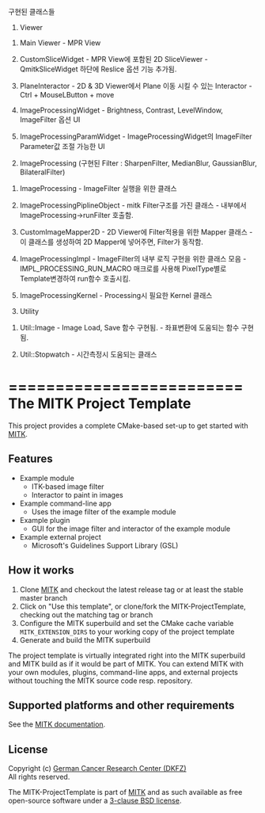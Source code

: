 구현된 클래스들

1. Viewer

  1) Main Viewer 
    - MPR View

  2) CustomSliceWidget 
    - MPR View에 포함된 2D SliceViewer
    - QmitkSliceWidget 하단에 Reslice 옵션 기능 추가됨.

  3) PlaneInteractor
    - 2D & 3D Viewer에서 Plane 이동 시킬 수 있는 Interactor
    - Ctrl + MouseLButton + move

  4) ImageProcessingWidget
    - Brightness, Contrast, LevelWindow, ImageFilter 옵션 UI

  5) ImageProcessingParamWidget
    - ImageProcessingWidget의 ImageFilter Parameter값 조절 가능한 UI


2. ImageProcessing (구현된 Filter : SharpenFilter, MedianBlur, GaussianBlur, BilateralFilter)

  1) ImageProcessing
    - ImageFilter 실행을 위한 클래스

  2) ImageProcessingPiplineObject
    - mitk Filter구조를 가진 클래스
    - 내부에서 ImageProcessing->runFilter 호출함.

  3) CustomImageMapper2D
    - 2D Viewer에 Filter적용을 위한 Mapper 클래스
    - 이 클래스를 생성하여 2D Mapper에 넣어주면, Filter가 동작함.
   
  4) ImageProcessingImpl
    - ImageFilter의 내부 로직 구현을 위한 클래스 모음
    - IMPL_PROCESSING_RUN_MACRO 매크로를 사용해 PixelType별로 Template변경하여 run함수 호출시킴.

  5) ImageProcessingKernel
    - Processing시 필요한 Kernel 클래스


3. Utility

  1) Util::Image
    - Image Load, Save 함수 구현됨.
    - 좌표변환에 도움되는 함수 구현됨.

  2)  Util::Stopwatch
    - 시간측정시 도움되는 클래스







=========================
The MITK Project Template
=========================

This project provides a complete CMake-based set-up to get started with [MITK](https://github.com/MITK/MITK).

Features
--------

- Example module
  - ITK-based image filter
  - Interactor to paint in images
- Example command-line app
  - Uses the image filter of the example module
- Example plugin
  - GUI for the image filter and interactor of the example module
- Example external project
  - Microsoft's Guidelines Support Library (GSL)

How it works
------------

1. Clone [MITK](https://github.com/MITK/MITK) and checkout the latest release tag or at least the stable master branch
2. Click on "Use this template", or clone/fork the MITK-ProjectTemplate, checking out the matching tag or branch
3. Configure the MITK superbuild and set the CMake cache variable `MITK_EXTENSION_DIRS` to your working copy of the project template
4. Generate and build the MITK superbuild

The project template is virtually integrated right into the MITK superbuild and MITK build as if it would be part of MITK. You can extend MITK with your own modules, plugins, command-line apps, and external projects without touching the MITK source code resp. repository.

Supported platforms and other requirements
------------------------------------------

See the [MITK documentation](http://docs.mitk.org/2021.10/).

License
-------

Copyright (c) [German Cancer Research Center (DKFZ)](https://www.dkfz.de)<br>
All rights reserved.

The MITK-ProjectTemplate is part of [MITK](https://github.com/MITK/MITK) and as such available as free open-source software under a [3-clause BSD license](https://github.com/MITK/MITK-ProjectTemplate/blob/master/LICENSE).
